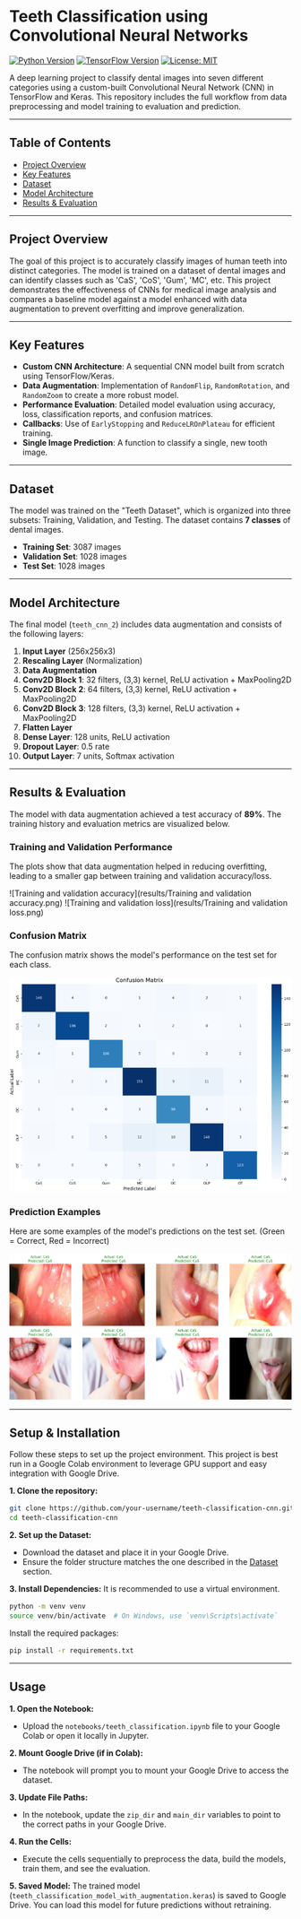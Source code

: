 # Teeth Classification using Convolutional Neural Networks

 <!-- Optional: Create a banner image -->

[![Python Version](https://img.shields.io/badge/Python-3.9+-blue.svg)](https://www.python.org/downloads/)
[![TensorFlow Version](https://img.shields.io/badge/TensorFlow-2.10+-orange.svg)](https://www.tensorflow.org/)
[![License: MIT](https://img.shields.io/badge/License-MIT-yellow.svg)](https://opensource.org/licenses/MIT)

A deep learning project to classify dental images into seven different categories using a custom-built Convolutional Neural Network (CNN) in TensorFlow and Keras. This repository includes the full workflow from data preprocessing and model training to evaluation and prediction.

---

## Table of Contents
- [Project Overview](#project-overview)
- [Key Features](#key-features)
- [Dataset](#dataset)
- [Model Architecture](#model-architecture)
- [Results & Evaluation](#results--evaluation)


---

## Project Overview

The goal of this project is to accurately classify images of human teeth into distinct categories. The model is trained on a dataset of dental images and can identify classes such as 'CaS', 'CoS', 'Gum', 'MC', etc. This project demonstrates the effectiveness of CNNs for medical image analysis and compares a baseline model against a model enhanced with data augmentation to prevent overfitting and improve generalization.

---

## Key Features

- **Custom CNN Architecture**: A sequential CNN model built from scratch using TensorFlow/Keras.
- **Data Augmentation**: Implementation of `RandomFlip`, `RandomRotation`, and `RandomZoom` to create a more robust model.
- **Performance Evaluation**: Detailed model evaluation using accuracy, loss, classification reports, and confusion matrices.
- **Callbacks**: Use of `EarlyStopping` and `ReduceLROnPlateau` for efficient training.
- **Single Image Prediction**: A function to classify a single, new tooth image.

---

## Dataset

The model was trained on the "Teeth Dataset", which is organized into three subsets: Training, Validation, and Testing. The dataset contains **7 classes** of dental images.

- **Training Set**: 3087 images
- **Validation Set**: 1028 images
- **Test Set**: 1028 images

---

## Model Architecture

The final model (`teeth_cnn_2`) includes data augmentation and consists of the following layers:
1.  **Input Layer** (256x256x3)
2.  **Rescaling Layer** (Normalization)
3.  **Data Augmentation**
4.  **Conv2D Block 1**: 32 filters, (3,3) kernel, ReLU activation + MaxPooling2D
5.  **Conv2D Block 2**: 64 filters, (3,3) kernel, ReLU activation + MaxPooling2D
6.  **Conv2D Block 3**: 128 filters, (3,3) kernel, ReLU activation + MaxPooling2D
7.  **Flatten Layer**
8.  **Dense Layer**: 128 units, ReLU activation
9.  **Dropout Layer**: 0.5 rate
10. **Output Layer**: 7 units, Softmax activation

---

## Results & Evaluation

The model with data augmentation achieved a test accuracy of **89%**. The training history and evaluation metrics are visualized below.

### Training and Validation Performance

The plots show that data augmentation helped in reducing overfitting, leading to a smaller gap between training and validation accuracy/loss.

![Training and validation accuracy](results/Training and validation accuracy.png)
![Training and validation loss](results/Training and validation loss.png)

### Confusion Matrix

The confusion matrix shows the model's performance on the test set for each class.

![Confusion Matrix](results/confusion_matrix.png)

### Prediction Examples

Here are some examples of the model's predictions on the test set. (Green = Correct, Red = Incorrect)

![Prediction Examples](results/prediction_examples.png)

---

## Setup & Installation

Follow these steps to set up the project environment. This project is best run in a Google Colab environment to leverage GPU support and easy integration with Google Drive.

**1. Clone the repository:**
```bash
git clone https://github.com/your-username/teeth-classification-cnn.git
cd teeth-classification-cnn
```

**2. Set up the Dataset:**
- Download the dataset and place it in your Google Drive.
- Ensure the folder structure matches the one described in the [Dataset](#dataset) section.

**3. Install Dependencies:**
It is recommended to use a virtual environment.
```bash
python -m venv venv
source venv/bin/activate  # On Windows, use `venv\Scripts\activate`
```
Install the required packages:
```bash
pip install -r requirements.txt
```

---

## Usage

**1. Open the Notebook:**
- Upload the `notebooks/teeth_classification.ipynb` file to your Google Colab or open it locally in Jupyter.

**2. Mount Google Drive (if in Colab):**
- The notebook will prompt you to mount your Google Drive to access the dataset.

**3. Update File Paths:**
- In the notebook, update the `zip_dir` and `main_dir` variables to point to the correct paths in your Google Drive.

**4. Run the Cells:**
- Execute the cells sequentially to preprocess the data, build the models, train them, and see the evaluation.

**5. Saved Model:**
The trained model (`teeth_classification_model_with_augmentation.keras`) is saved to Google Drive. You can load this model for future predictions without retraining.
